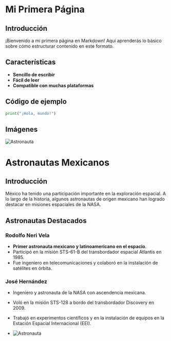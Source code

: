 # Mi Primera Página

## Introducción
¡Bienvenido a mi primera página en Markdown! Aquí aprenderás lo básico sobre cómo estructurar contenido en este formato.

## Características
- **Sencillo de escribir**
- **Fácil de leer**
- **Compatible con muchas plataformas**

## Código de ejemplo
```python
print("¡Hola, mundo!")
```
## Imágenes
![Astronauta](https://static.wixstatic.com/media/35d59b_6857c1bd613846dfa2026daf1058ec1e~mv2.jpg/v1/fill/w_568,h_378,al_c,q_80,usm_0.66_1.00_0.01,enc_avif,quality_auto/35d59b_6857c1bd613846dfa2026daf1058ec1e~mv2.jpg)


# Astronautas Mexicanos

## Introducción
México ha tenido una participación importante en la exploración espacial. A lo largo de la historia, algunos astronautas de origen mexicano han logrado destacar en misiones espaciales de la NASA.

## Astronautas Destacados

### Rodolfo Neri Vela
- **Primer astronauta mexicano y latinoamericano en el espacio**.
- Participó en la misión STS-61-B del transbordador espacial Atlantis en 1985.
- Fue ingeniero en telecomunicaciones y colaboró en la instalación de satélites en órbita.

### José Hernández
- Ingeniero y astronauta de la NASA con ascendencia mexicana.
- Voló en la misión STS-128 a bordo del transbordador Discovery en 2009.
- Trabajó en experimentos científicos y en la instalación de equipos en la Estación Espacial Internacional (EEI).

- ![Astronauta](https://ap-cdn.sfo3.digitaloceanspaces.com/uploads/2023/09/astronautas-mexicanos-nasa.jpg)

